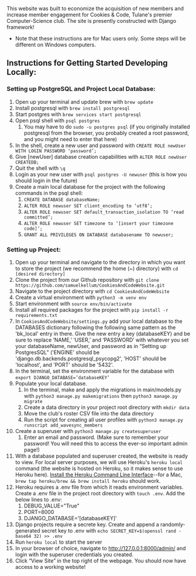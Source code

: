 This website was built to economize the acquisition of new members and increase member engagement for Cookies & Code, Tulane's premier Computer-Science club. The site is presently constructed with Django framework!

* Note that these instructions are for Mac users only. Some steps will be different on Windows computers.

## Instructions for Getting Started Developing Locally: ##

### Setting up PostgreSQL and Project Local Database: ###

1. Open up your terminal and update brew with `brew update`
2. Install postgresql with `brew install postgresql`
3. Start postgres with `brew services start postgresql`
4. Open psql shell with `psql postgres`
    1. You may have to do `sudo -u postgres psql` (if you originally installed postgresql from the browser, you probably created a root password, and you might need to enter that here)
5. In the shell, create a new user and password with `CREATE ROLE newUser WITH LOGIN PASSWORD ‘password’;`
6. Give [newUser] database creation capabilities with `ALTER ROLE newUser CREATEDB;`
7. Quit the shell with `\q`
8. Login as your new user with `psql postgres -U newuser` (this is how you should login in the future)
9. Create a main local database for the project with the following commands in the psql shell:
    1. `CREATE DATABASE databaseName;`
    2. `ALTER ROLE newuser SET client_encoding to ‘utf8’;`
    3. `ALTER ROLE newuser SET default_transaction_isolation TO ‘read committed’;`
    4. `ALTER ROLE newuser SET timezone to ‘[insert your timezone code]’;`
    5. `GRANT ALL PRIVILEGES ON DATABASE databasename TO newuser;`


### Setting up Project: ###

1. Open up your terminal and navigate to the directory in which you want to store the project (we recommend the home (~) directory) with `cd [desired directory]`
2. Clone the project from our Github repository with  `git clone https://github.com/samuelkellum/CookiesAndCodeWebsite.git`
3. Navigate to the project directory with `cd CookiesAndCodeWebsite`
4. Create a virtual environment with `python3 -m venv env`
5. Start environment with `source env/bin/activate`
6. Install all required packages for the project with `pip install -r requirements.txt`
7. In `CookiesAndCodeWebsite/settings.py` add your local database to the DATABASES dictionary following the following same pattern as the 'bk_local' entry in there. Give the new entry a key (databaseKEY) and be sure to replace ‘NAME,’ ‘USER,’ and ‘PASSWORD’ with whatever you set your databaseName, newUser, and password as in “Setting up PostgresSQL” ('ENGINE' should be 'django.db.backends.postgresql_psycopg2', 'HOST' should be 'localhost', and 'PORT' should be '5432'.
8. In the terminal, set the environment variable for the database with `export DJANGO_DATABASE=’databaseKEY’`
9. Populate your local database. 
    1. In the terminal, make and apply the migrations in main/models.py with `python3 manage.py makemigrations` then `python3 manage.py migrate`
    2. Create a data directory in your project root directory with `mkdir data`
    3. Move the club's roster CSV file into the data directory
    4. Run the script for creating all user profiles with `python3 manage.py runscript add_wavesync_members`
10. Create a superuser with `python3 manage.py createsuperuser`
    1. Enter an email and password. (Make sure to remember your password! You will need this to access the ever-so important admin page!)
11. With a database populated and superuser created, the website is ready to view. For local server purposes, we will use Heroku's `heroku local` command (the website is hosted on Heroku, so it makes sense to use Heroku here). [Install the Heroku Command Line Interface](https://devcenter.heroku.com/articles/heroku-cli)--for a Mac, `brew tap heroku/brew && brew install heroku` should work. 
12. Heroku requires a .env file from which it reads environment variables. Create a .env file in the project root directory with `touch .env`. Add the below lines to .env:
    1. DEBUG_VALUE="True"
    2. PORT=8000
    3. DJANGO_DATABASE='[databaseKEY]'
13. Django projects require a secrete key. Create and append a randomly-generated secret key to .env with `echo SECRET_KEY=$(openssl rand -base64 32) >> .env`
14. Run `heroku local` to start the server
15. In your browser of choice, navigate to http://127.0.0.1:8000/admin/ and login with the superuser credentials you created.
17. Click “View Site” in the top right of the webpage. You should now have access to a working website!






